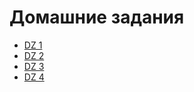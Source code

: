 # Домашние задания  
- [DZ 1](./src/main/java/com/ask0n/dz1)
- [DZ 2](./src/main/java/com/ask0n/dz2)
- [DZ 3](./src/main/java/com/ask0n/dz3)
- [DZ 4](./src/main/java/com/ask0n/dz4)
